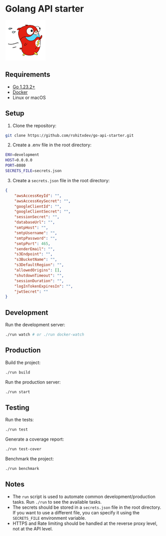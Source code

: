 # Golang API starter

<img src="./assets/public/images/go-fast.png" alt="Gopher flash" height="128" width="128"/>

## Requirements

- [Go 1.23.2+](https://go.dev/doc/install)
- [Docker](https://docs.docker.com/get-docker/)
- Linux or macOS

## Setup

1. Clone the repository:

```bash
git clone https://github.com/rohitxdev/go-api-starter.git
```

2. Create a .env file in the root directory:

```bash
ENV=development
HOST=0.0.0.0
PORT=8080
SECRETS_FILE=secrets.json
```

3. Create a `secrets.json` file in the root directory:

```json
{
    "awsAccessKeyId": "",
    "awsAccessKeySecret": "",
    "googleClientId": "",
    "googleClientSecret": "",
    "sessionSecret": "",
    "databaseUrl": "",
    "smtpHost": "",
    "smtpUsername": "",
    "smtpPassword": "",
    "smtpPort": 465,
    "senderEmail": "",
    "s3Endpoint": "",
    "s3BucketName": "",
    "s3DefaultRegion": "",
    "allowedOrigins": [],
    "shutdownTimeout": "",
    "sessionDuration": "",
    "logInTokenExpiresIn": "",
    "jwtSecret": ""
}
```

## Development

Run the development server:

```bash
./run watch # or ./run docker-watch
```

## Production

Build the project:

```bash
./run build
```

Run the production server:

```bash
./run start
```

## Testing

Run the tests:

```bash
./run test
```

Generate a coverage report:

```bash
./run test-cover
```

Benchmark the project:

```bash
./run benchmark
```

## Notes

- The `run` script is used to automate common development/production tasks. Run `./run` to see the available tasks.
- The secrets should be stored in a `secrets.json` file in the root directory. If you want to use a different file, you can specify it using the `SECRETS_FILE` environment variable.
- HTTPS and Rate limiting should be handled at the reverse proxy level, not at the API level.

